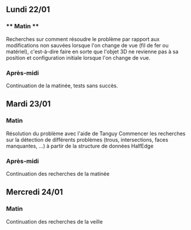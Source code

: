 ## Lundi 22/01
### ** Matin **

Recherches sur comment résoudre le problème par rapport aux modifications non sauvées 
lorsque l'on change de vue (fil de fer ou matériel), c'est-à-dire faire en sorte que
l'objet 3D ne revienne pas à sa position et configuration initiale lorsque l'on 
change de vue. 

### Après-midi

 Continuation de la matinée, tests sans succès.

## Mardi 23/01
### Matin 

Résolution du problème avec l'aide de Tanguy
Commencer les recherches sur la détection de différents problèmes (trous, intersections, faces manquantes, ...) à partir de la structure de données HalfEdge

### Après-midi 

Continuation des recherches de la matinée

## Mercredi 24/01 
### Matin 

Continuation des recherches de la veille